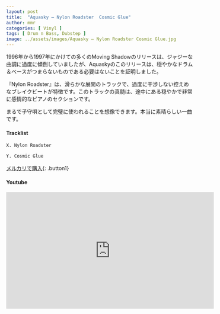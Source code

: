 ```yaml
---
layout: post
title:  "Aquasky – Nylon Roadster  Cosmic Glue"
author: mmr
categories: [ Vinyl ]
tags: [ Drum n Bass, Dubstep ]
image: ../assets/images/Aquasky – Nylon Roadster Cosmic Glue.jpg
---
```


1996年から1997年にかけての多くのMoving Shadowのリリースは、ジャジーな曲調に過度に傾倒していましたが、Aquaskyのこのリリースは、穏やかなドラム＆ベースがつまらないものである必要はないことを証明しました。

『Nylon Roadster』は、滑らかな展開のトラックで、過度に干渉しない控えめなブレイクビートが特徴です。このトラックの真髄は、途中にある穏やかで非常に感情的なピアノのセクションです。

まるで子守唄として完璧に使われることを想像できます。本当に素晴らしい一曲です。

#### Tracklist
```md
X. Nylon Roadster

Y. Cosmic Glue
```

[メルカリで購入](https://jp.mercari.com/item/m84434801659?afid=6142608987){: .button1}

#### Youtube
<iframe width="560" height="315" src="https://www.youtube.com/embed/I-__29FDWnA?si=z_1b6MSIf5ltVj4T" title="YouTube video player" frameborder="0" allow="accelerometer; autoplay; clipboard-write; encrypted-media; gyroscope; picture-in-picture; web-share" referrerpolicy="strict-origin-when-cross-origin" allowfullscreen></iframe>